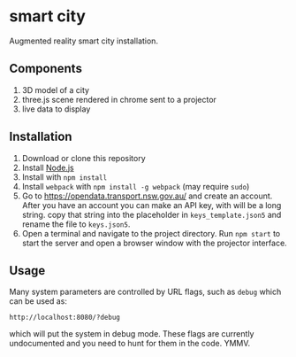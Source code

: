# smart city
Augmented reality smart city installation.

## Components
  1. 3D model of a city
  2. three.js scene rendered in chrome sent to a projector
  3. live data to display

## Installation
  1. Download or clone this repository
  2. Install [Node.js](https://nodejs.org/en/)
  3. Install with `npm install`
  4. Install `webpack` with `npm install -g webpack` (may require `sudo`)
  5. Go to https://opendata.transport.nsw.gov.au/ and create an account. After you have an account you can make an API key, with will be a long string. copy that string into the placeholder in `keys_template.json5` and rename the file to `keys.json5`.
  6. Open a terminal and navigate to the project directory. Run `npm start` to start the server and open a browser window with the projector interface.

## Usage
Many system parameters are controlled by URL flags, such as `debug` which can be used as:

```
http://localhost:8080/?debug
```

which will put the system in debug mode. These flags are currently undocumented and you need to hunt for them in the code. YMMV.
